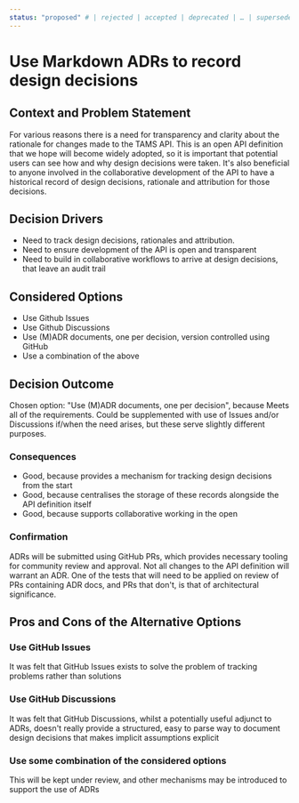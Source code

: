 ```yaml
---
status: "proposed" # | rejected | accepted | deprecated | … | superseded by [ADR-0005](0005-example.md)}"
---
```

# Use Markdown ADRs to record design decisions

## Context and Problem Statement

For various reasons there is a need for transparency and clarity about the rationale for changes made to the TAMS API.
This is an open API definition that we hope will become widely adopted, so it is important that potential users can see how and why design decisions were taken.
It's also beneficial to anyone involved in the collaborative development of the API to have a historical record of design decisions, rationale and attribution for those decisions.

## Decision Drivers

* Need to track design decisions, rationales and attribution.
* Need to ensure development of the API is open and transparent
* Need to build in collaborative workflows to arrive at design decisions, that leave an audit trail

## Considered Options

* Use Github Issues
* Use Github Discussions
* Use (M)ADR documents, one per decision, version controlled using GitHub
* Use a combination of the above

## Decision Outcome

Chosen option: "Use (M)ADR documents, one per decision", because
Meets all of the requirements. Could be supplemented with use of Issues and/or Discussions if/when the need arises, but these serve slightly different purposes.

### Consequences

* Good, because provides a mechanism for tracking design decisions from the start
* Good, because centralises the storage of these records alongside the API definition itself
* Good, because supports collaborative working in the open

### Confirmation

ADRs will be submitted using GitHub PRs, which provides necessary tooling for community review and approval.
Not all changes to the API definition will warrant an ADR.
One of the tests that will need to be applied on review of PRs containing ADR docs, and PRs that don't, is that of architectural significance.

## Pros and Cons of the Alternative Options

### Use GitHub Issues

It was felt that GitHub Issues exists to solve the problem of tracking problems rather than solutions

### Use GitHub Discussions

It was felt that GitHub Discussions, whilst a potentially useful adjunct to ADRs, doesn't really provide a structured, easy to parse way to document design decisions that makes implicit assumptions explicit

### Use some combination of the considered options

This will be kept under review, and other mechanisms may be introduced to support the use of ADRs

